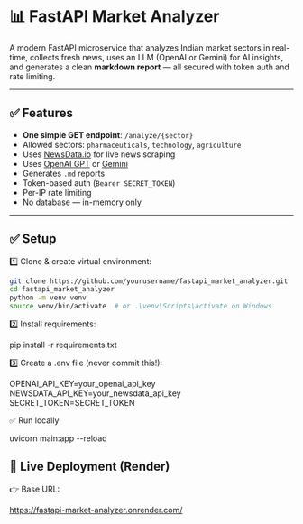 # 📊 FastAPI Market Analyzer

A modern FastAPI microservice that analyzes Indian market sectors in real-time, collects fresh news, uses an LLM (OpenAI or Gemini) for AI insights, and generates a clean **markdown report** — all secured with token auth and rate limiting.

---

## ✅ Features

- **One simple GET endpoint**: `/analyze/{sector}`
- Allowed sectors: `pharmaceuticals`, `technology`, `agriculture`
- Uses [NewsData.io](https://newsdata.io) for live news scraping
- Uses [OpenAI GPT](https://platform.openai.com) or [Gemini](https://ai.google.dev/)
- Generates `.md` reports
- Token-based auth (`Bearer SECRET_TOKEN`)
- Per-IP rate limiting
- No database — in-memory only

---

## ✅ Setup

1️⃣ Clone & create virtual environment:

```bash
git clone https://github.com/yourusername/fastapi_market_analyzer.git
cd fastapi_market_analyzer
python -m venv venv
source venv/bin/activate  # or .\venv\Scripts\activate on Windows
```

2️⃣ Install requirements:

pip install -r requirements.txt

3️⃣ Create a .env file (never commit this!):

OPENAI_API_KEY=your_openai_api_key
NEWSDATA_API_KEY=your_newsdata_api_key
SECRET_TOKEN=SECRET_TOKEN

✅ Run locally

uvicorn main:app --reload

## 🚀 Live Deployment (Render)

👉 Base URL:

https://fastapi-market-analyzer.onrender.com/
